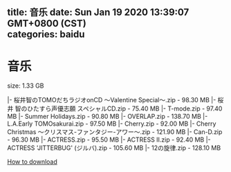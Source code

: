 
title: 音乐
date: Sun Jan 19 2020 13:39:07 GMT+0800 (CST)    
categories: baidu
---

# 音乐
size: 1.33 GB
 
 
|- 桜井智のTOMOだちラジオonCD ～Valentine Special～.zip - 98.30 MB
|- 桜井 智のひたすら声優志願 スペシャルCD.zip - 75.40 MB
|- T-mode.zip - 97.40 MB
|- Summer Holidays.zip - 90.80 MB
|- OVERLAP.zip - 138.70 MB
|- L.A.Early TOMOsakurai.zip - 97.50 MB
|- Cherry.zip - 92.00 MB
|- Cherry Christmas ～クリスマス-ファンタジー-アワー～.zip - 121.90 MB
|- Can-D.zip - 96.30 MB
|- ACTRESS.zip - 95.50 MB
|- ACTRESS Ⅱ.zip - 92.40 MB
|- ACTRESS 'JITTERBUG' (ジルバ).zip - 105.60 MB
|- 12の旋律.zip - 128.10 MB

[How to download](https://bpcam.bemobtrk.com/go/2ceec3aa-1ca2-46d6-b9ff-aaa5c184517c?jno=2776)